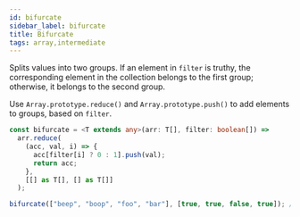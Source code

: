 ```yaml
---
id: bifurcate
sidebar_label: bifurcate
title: Bifurcate
tags: array,intermediate
---
```


Splits values into two groups. If an element in `filter` is truthy, the corresponding element in the collection belongs to the first group; otherwise, it belongs to the second group.

Use `Array.prototype.reduce()` and `Array.prototype.push()` to add elements to groups, based on `filter`.

```ts
const bifurcate = <T extends any>(arr: T[], filter: boolean[]) =>
  arr.reduce(
    (acc, val, i) => {
      acc[filter[i] ? 0 : 1].push(val);
      return acc;
    },
    [[] as T[], [] as T[]]
  );
```

```ts
bifurcate(["beep", "boop", "foo", "bar"], [true, true, false, true]); // [ ['beep', 'boop', 'bar'], ['foo'] ]
```
